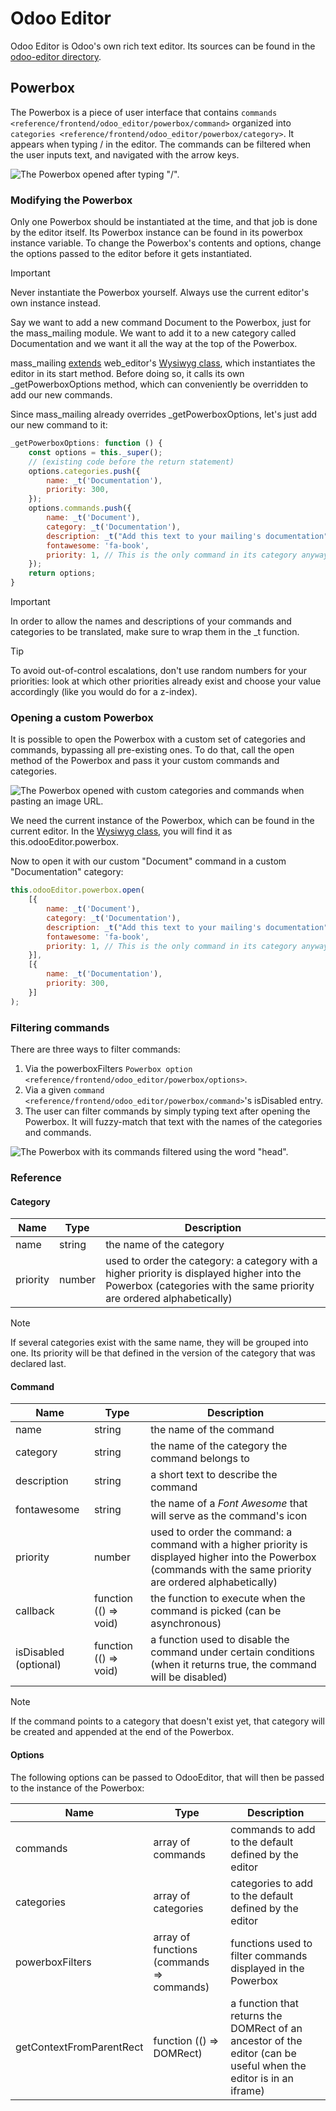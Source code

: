 # Odoo Editor

Odoo Editor is Odoo's own rich text editor. Its sources can be found in
the [odoo-editor
directory](%7BGITHUB_PATH%7D/addons/web_editor/static/src/js/editor/odoo-editor).

## Powerbox

The Powerbox is a piece of user interface that contains
`commands <reference/frontend/odoo_editor/powerbox/command>` organized
into `categories <reference/frontend/odoo_editor/powerbox/category>`. It
appears when typing <span class="title-ref">/</span> in the editor. The
commands can be filtered when the user inputs text, and navigated with
the arrow keys.

<img src="odoo_editor/powerbox.png" class="align-center"
alt="The Powerbox opened after typing &quot;/&quot;." />

### Modifying the Powerbox

Only one Powerbox should be instantiated at the time, and that job is
done by the editor itself. Its Powerbox instance can be found in its
<span class="title-ref">powerbox</span> instance variable. To change the
Powerbox's contents and options, change the options passed to the editor
before it gets instantiated.

> [!IMPORTANT]
> Never instantiate the Powerbox yourself. Always use the current
> editor's own instance instead.

<div class="example">

Say we want to add a new command <span class="title-ref">Document</span>
to the Powerbox, just for the
<span class="title-ref">mass_mailing</span> module. We want to add it to
a new category called <span class="title-ref">Documentation</span> and
we want it all the way at the top of the Powerbox.

<span class="title-ref">mass_mailing</span>
[extends](%7BGITHUB_PATH%7D/addons/mass_mailing/static/src/js/wysiwyg.js)
<span class="title-ref">web_editor</span>'s [Wysiwyg
class](%7BGITHUB_PATH%7D/addons/web_editor/static/src/js/wysiwyg/wysiwyg.js),
which instantiates the editor in its
<span class="title-ref">start</span> method. Before doing so, it calls
its own <span class="title-ref">\_getPowerboxOptions</span> method,
which can conveniently be overridden to add our new commands.

Since <span class="title-ref">mass_mailing</span> already overrides
<span class="title-ref">\_getPowerboxOptions</span>, let's just add our
new command to it:

``` javascript
_getPowerboxOptions: function () {
    const options = this._super();
    // (existing code before the return statement)
    options.categories.push({
        name: _t('Documentation'),
        priority: 300,
    });
    options.commands.push({
        name: _t('Document'),
        category: _t('Documentation'),
        description: _t("Add this text to your mailing's documentation"),
        fontawesome: 'fa-book',
        priority: 1, // This is the only command in its category anyway.
    });
    return options;
}
```

> [!IMPORTANT]
> In order to allow the names and descriptions of your commands and
> categories to be translated, make sure to wrap them in the
> <span class="title-ref">\_t</span> function.

> [!TIP]
> To avoid out-of-control escalations, don't use random numbers for your
> priorities: look at which other priorities already exist and choose
> your value accordingly (like you would do for a
> <span class="title-ref">z-index</span>).

</div>

### Opening a custom Powerbox

It is possible to open the Powerbox with a custom set of categories and
commands, bypassing all pre-existing ones. To do that, call the
<span class="title-ref">open</span> method of the Powerbox and pass it
your custom commands and categories.

<img src="odoo_editor/powerbox-custom.png" class="align-center"
alt="The Powerbox opened with custom categories and commands when pasting an
image URL." />

<div class="example">

We need the current instance of the Powerbox, which can be found in the
current editor. In the [Wysiwyg
class](%7BGITHUB_PATH%7D/addons/web_editor/static/src/js/wysiwyg/wysiwyg.js),
you will find it as
<span class="title-ref">this.odooEditor.powerbox</span>.

Now to open it with our custom "Document" command in a custom
"Documentation" category:

``` javascript
this.odooEditor.powerbox.open(
    [{
        name: _t('Document'),
        category: _t('Documentation'),
        description: _t("Add this text to your mailing's documentation"),
        fontawesome: 'fa-book',
        priority: 1, // This is the only command in its category anyway.
    }],
    [{
        name: _t('Documentation'),
        priority: 300,
    }]
);
```

</div>

### Filtering commands

There are three ways to filter commands:

1.  Via the <span class="title-ref">powerboxFilters</span>
    `Powerbox option <reference/frontend/odoo_editor/powerbox/options>`.
2.  Via a given
    `command <reference/frontend/odoo_editor/powerbox/command>`'s
    <span class="title-ref">isDisabled</span> entry.
3.  The user can filter commands by simply typing text after opening the
    Powerbox. It will fuzzy-match that text with the names of the
    categories and commands.

<img src="odoo_editor/powerbox-filtered.png" class="align-center"
alt="The Powerbox with its commands filtered using the word &quot;head&quot;." />

### Reference

#### Category

| Name                                    | Type                                  | Description                                                                                                                                                        |
|-----------------------------------------|---------------------------------------|--------------------------------------------------------------------------------------------------------------------------------------------------------------------|
| <span class="title-ref">name</span>     | <span class="title-ref">string</span> | the name of the category                                                                                                                                           |
| <span class="title-ref">priority</span> | <span class="title-ref">number</span> | used to order the category: a category with a higher priority is displayed higher into the Powerbox (categories with the same priority are ordered alphabetically) |

> [!NOTE]
> If several categories exist with the same name, they will be grouped
> into one. Its priority will be that defined in the version of the
> category that was declared last.

#### Command

| Name                                                 | Type                                                                                 | Description                                                                                                                                                    |
|------------------------------------------------------|--------------------------------------------------------------------------------------|----------------------------------------------------------------------------------------------------------------------------------------------------------------|
| <span class="title-ref">name</span>                  | <span class="title-ref">string</span>                                                | the name of the command                                                                                                                                        |
| <span class="title-ref">category</span>              | <span class="title-ref">string</span>                                                | the name of the category the command belongs to                                                                                                                |
| <span class="title-ref">description</span>           | <span class="title-ref">string</span>                                                | a short text to describe the command                                                                                                                           |
| <span class="title-ref">fontawesome</span>           | <span class="title-ref">string</span>                                                | the name of a *Font Awesome* that will serve as the command's icon                                                                                             |
| <span class="title-ref">priority</span>              | <span class="title-ref">number</span>                                                | used to order the command: a command with a higher priority is displayed higher into the Powerbox (commands with the same priority are ordered alphabetically) |
| <span class="title-ref">callback</span>              | <span class="title-ref">function</span> (<span class="title-ref">() =\> void</span>) | the function to execute when the command is picked (can be asynchronous)                                                                                       |
| <span class="title-ref">isDisabled</span> (optional) | <span class="title-ref">function</span> (<span class="title-ref">() =\> void</span>) | a function used to disable the command under certain conditions (when it returns <span class="title-ref">true</span>, the command will be disabled)            |

> [!NOTE]
> If the command points to a category that doesn't exist yet, that
> category will be created and appended at the end of the Powerbox.

#### Options

The following options can be passed to OdooEditor, that will then be
passed to the instance of the Powerbox:

| Name                                                    | Type                                                                                                     | Description                                                                                                                                     |
|---------------------------------------------------------|----------------------------------------------------------------------------------------------------------|-------------------------------------------------------------------------------------------------------------------------------------------------|
| <span class="title-ref">commands</span>                 | <span class="title-ref">array of commands</span>                                                         | commands to add to the default defined by the editor                                                                                            |
| <span class="title-ref">categories</span>               | <span class="title-ref">array of categories</span>                                                       | categories to add to the default defined by the editor                                                                                          |
| <span class="title-ref">powerboxFilters</span>          | <span class="title-ref">array of functions</span> (<span class="title-ref">commands =\> commands</span>) | functions used to filter commands displayed in the Powerbox                                                                                     |
| <span class="title-ref">getContextFromParentRect</span> | <span class="title-ref">function</span> (<span class="title-ref">() =\> DOMRect</span>)                  | a function that returns the <span class="title-ref">DOMRect</span> of an ancestor of the editor (can be useful when the editor is in an iframe) |
